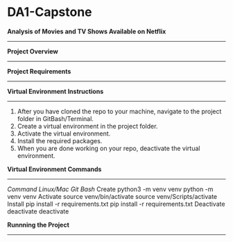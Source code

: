 # DA1-Capstone


**Analysis of Movies and TV Shows Available on Netflix**
___________________________________________________________________________

**Project Overview**

___________________________________________________________________________





**Project Requirements**
__________________________________________________________________________



**Virtual Environment Instructions**
__________________________________________________________________________

  1.  After you have cloned the repo to your machine, navigate to the project folder in GitBash/Terminal.
  2.  Create a virtual environment in the project folder.
  3.  Activate the virtual environment.
  4.  Install the required packages.
  5.  When you are done working on your repo, deactivate the virtual environment.

**Virtual Environment Commands**
_________________________________________________________________________


*Command	    Linux/Mac	                Git Bash*
Create	    python3 -m venv venv	        python -m venv venv
Activate	source venv/bin/activate	    source venv/Scripts/activate
Install	    pip install -r requirements.txt	pip install -r requirements.txt
Deactivate	deactivate	                    deactivate







**Runnning the Project**
_________________________________________________________________________

